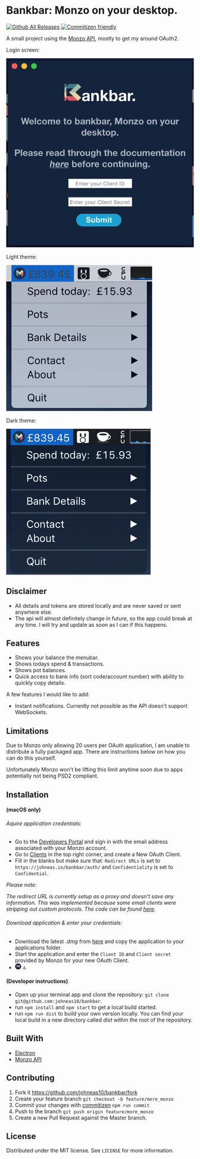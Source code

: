 # Bankbar: Monzo on your desktop.
[![Github All Releases](https://img.shields.io/github/downloads/johneas10/bankbar/total.svg)]()
[![Commitizen friendly](https://img.shields.io/badge/commitizen-friendly-brightgreen.svg)](http://commitizen.github.io/cz-cli/)


A small project using the [Monzo API](https://docs.monzo.com/), mostly to get my around OAuth2.

Login screen:

![](./app/images/icon-readme-login.png)

Light theme:

![](./app/images/icon-readme-light.png)


Dark theme:

![](./app/images/icon-readme-dark.png)

## Disclaimer
- All details and tokens are stored locally and are never saved or sent anywhere else.
- The api will almost definitely change in future, so the app could break at any time. I will try and update as soon as I can if this happens.

## Features
- Shows your balance the menubar.
- Shows todays spend & transactions.
- Shows pot balances.
- Quick access to bank info (sort code/account number) with ability to quickly copy details.

A few features I would like to add:
- Instant notifications. Currently not possible as the API doesn't support WebSockets.

## Limitations
Due to Monzo only allowing 20 users per OAuth application, I am unable to distribute a fully packaged app. There are instructions below on how you can do this yourself.

Unfortunately Monzo won't be lifting this limit anytime soon due to apps potentially not being PSD2 compliant.

## Installation
#### (macOS only)
###### Aquire application credentials:
- Go to the [Developers Portal](https://developers.monzo.com/) and sign in with the email address associated with your Monzo account.
- Go to [Clients](https://developers.monzo.com/apps/home) in the top right corner, and create a New OAuth Client.
- Fill in the blanks but make sure that: `Redirect URLs` is set to `https://johneas.io/bankbar/auth/` and `Confidentiality` is set to `Confidential`.

_Please note:_

_The redirect URL is currently setup as a proxy and doesn't save any information. This was implemented because some email clients were stripping out custom protocols. The code can be found [here](https://github.com/johneas10/bankbar-proxy)._

###### Download application & enter your credentials:
- Download the latest _.dmg_ from [here](https://github.com/johneas10/bankBar/releases) and copy the application to your applications folder.
- Start the application and enter the `Client ID` and `Client secret` provided by Monzo for your new OAuth Client.
- ![](./app/images/icon.png) 🔝

#### (Developer instructions)
- Open up your terminal app and clone the repository: `git clone git@github.com:johneas10/bankbar`.
- run `npm install` and `npm start` to get a local build started.
- run `npm run dist` to build your own version locally. You can find your local build in a new directory called _dist_ within the root of the repository.

## Built With
- [Electron](https://electronjs.org/)
- [Monzo API](https://docs.monzo.com/)

## Contributing
1. Fork it <https://github.com/johneas10/bankbar/fork>
2. Create your feature branch `git checkout -b feature/more_monzo`
3. Commit your changes with [commitizen](https://www.npmjs.com/package/commitizen) `npm run commit`
4. Push to the branch `git push origin feature/more_monzo`
5. Create a new Pull Request against the Master branch.

## License
Distributed under the MIT license. See `LICENSE` for more information.